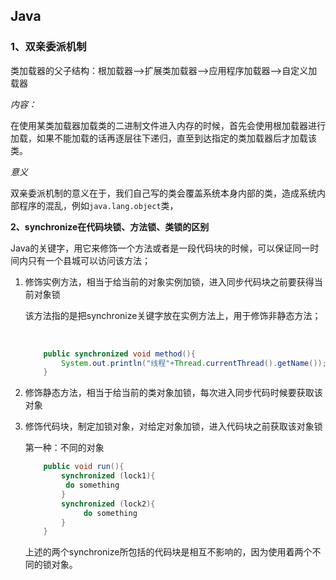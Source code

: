 ## Java

### 1、双亲委派机制

类加载器的父子结构：根加载器—>扩展类加载器—>应用程序加载器—>自定义加载器

*内容：*

​	在使用某类加载器加载类的二进制文件进入内存的时候，首先会使用根加载器进行加载，如果不能加载的话再逐层往下递归，直至到达指定的类加载器后才加载该类。

*意义*

​	双亲委派机制的意义在于，我们自己写的类会覆盖系统本身内部的类，造成系统内部程序的混乱，例如`java.lang.object`类，

**2、synchronize在代码块锁、方法锁、类锁的区别**

​	Java的关键字，用它来修饰一个方法或者是一段代码块的时候，可以保证同一时间内只有一个县城可以访问该方法；

1. ​	修饰实例方法，相当于给当前的对象实例加锁，进入同步代码块之前要获得当前对象锁

   ​	该方法指的是把synchronize关键字放在实例方法上，用于修饰非静态方法；

   ​	

   ```java
       public synchronized void method(){
           System.out.println("线程"+Thread.currentThread().getName());
       }
   ```

   

2. ​    修饰静态方法，相当于给当前的类对象加锁，每次进入同步代码时候要获取该对象

3. ​    修饰代码块，制定加锁对象，对给定对象加锁，进入代码块之前获取该对象锁

   第一种：不同的对象

   ```java
       public void run(){
           synchronized (lock1){
   			do something
           }
           synchronized (lock2){
    			do something	
           }
       }
   ```

   上述的两个synchronize所包括的代码块是相互不影响的，因为使用着两个不同的锁对象。

   

   